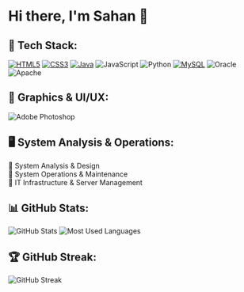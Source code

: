 # Hi there, I'm Sahan 👋

## 🚀 Tech Stack:
[![HTML5](https://img.shields.io/badge/HTML5-ED8B00?style=for-the-badge&logo=html5&logoColor=white)](https://github.com/Sahan04/Printing-shop-Web-site)
[![CSS3](https://img.shields.io/badge/CSS3-264de4?style=for-the-badge&logo=css3&logoColor=white)](https://github.com/Sahan04/Printing-shop-Web-site)
[![Java](https://img.shields.io/badge/Java-007396?style=for-the-badge&logo=java&logoColor=white)](https://github.com/Sahan04/-Library-Management-java-project)
![JavaScript](https://img.shields.io/badge/JavaScript-f7df1e?style=for-the-badge&logo=javascript&logoColor=black)
![Python](https://img.shields.io/badge/Python-3670A0?style=for-the-badge&logo=python&logoColor=white)
[![MySQL](https://img.shields.io/badge/MySQL-4479A1?style=for-the-badge&logo=mysql&logoColor=white)](https://github.com/Sahan04/Printing-shop-Web-site)
![Oracle](https://img.shields.io/badge/Oracle-F80000?style=for-the-badge&logo=oracle&logoColor=white)
![Apache](https://img.shields.io/badge/Apache-D22128?style=for-the-badge&logo=apache&logoColor=white)

## 🎨 Graphics & UI/UX:
![Adobe Photoshop](https://img.shields.io/badge/Adobe%20Photoshop-31A8FF?style=for-the-badge&logo=adobe-photoshop&logoColor=white)

## 🖥️ System Analysis & Operations:
🔹 System Analysis & Design  
🔹 System Operations & Maintenance  
🔹 IT Infrastructure & Server Management  

## 📊 GitHub Stats:
![GitHub Stats](https://github-readme-stats.vercel.app/api?username=Sahan04&show_icons=true&theme=dark)
![Most Used Languages](https://github-readme-stats.vercel.app/api/top-langs/?username=Sahan04&layout=compact&theme=dark)

## 🏆 GitHub Streak:
![GitHub Streak](https://github-readme-streak-stats.herokuapp.com/?user=Sahan04&theme=dark)
